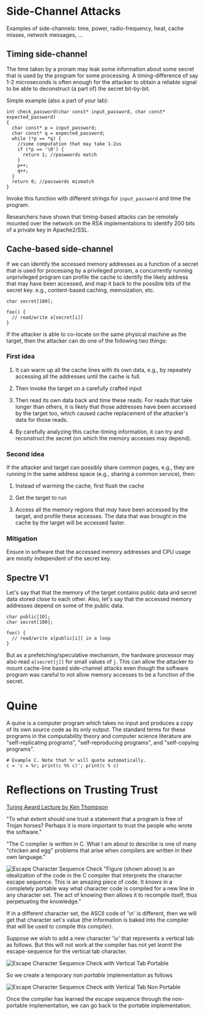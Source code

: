 # Side-Channel Attacks

Examples of side-channels: time, power, radio-frequency, heat, cache misses, network messages, ...

## Timing side-channel

The time taken by a proram may leak some information about some secret that is used by the program for some processing.  A timing-difference of say 1-2 microseconds is often enough for the attacker to obtain a reliable signal to be able to deconstruct (a part of) the secret bit-by-bit.

Simple example (also a part of your lab):
```
int check_password(char const* input_password, char const* expected_password)
{
  char const* p = input_password;
  char const* q = expected_password;
  while (*p == *q) {
    //some computation that may take 1-2us
    if (*p == '\0') {
      return 1; //paswwords match
    }
    p++;
    q++;
  }
  return 0; //passwords mismatch
}
```
Invoke this function with different strings for `input_password` and time the program.

Researchers have shown that timing-based attacks can be remotely mounted over the network on the RSA implementations to identify 200 bits of a private key in Apache2/SSL.

## Cache-based side-channel

If we can identify the accessed memory addresses as a function of a secret that is used for processing by a privileged proram, a concurrently running unprivileged program can profile the cache to identify the likely address that may have been accessed, and map it back to the possible bits of the secret key. e.g., content-based caching, memoization, etc.
```
char secret[100];

foo() {
  // read/write a[secret[i]]
}
```

If the attacker is able to co-locate on the same physical machine as the target, then the attacker can do one of the following two things:

### First idea
1. It can warm up all the cache lines with its own data, e.g., by repeately accessing all the addresses until the cache is full.

2. Then invoke the target on a carefully crafted input

3. Then read its own data back and time these reads.  For reads that take longer than others, it is likely that those addresses have been accessed by the target too, which caused cache replacement of the attacker's data for those reads.

4. By carefully analyzing this cache-timing information, it can try and reconstruct the secret (on which the memory accesses may depend).

### Second idea

If the attacker and target can possibly share common pages, e.g., they are running in the same address space (e.g., sharing a common service), then:

1. Instead of warming the cache, first flush the cache

2. Get the target to run

3. Access all the memory regions that _may_ have been accessed by the target, and profile these accesses.  The data that was brought in the cache by the target will be accessed faster.

### Mitigation

Ensure in software that the accessed memory addresses and CPU usage are mostly independent of the secret key.

## Spectre V1

Let's say that that the memory of the target contains public data and secret data stored close to each other.  Also, let's say that the accessed memory addresses depend on some of the public data.
```
char public[10];
char secret[100];

foo() {
  // read/write a[public[i]] in a loop
}
```
But as a prefetching/speculative mechanism, the hardware processor may also read `a[secret[j]]` for small values of `j`.  This can allow the attacker to mount cache-line based side-channel attacks even though the software program was careful to not allow memory accesses to be a function of the secret.

# Quine

A quine is a computer program which takes no input and produces a copy of its own source code as its only output. The standard terms for these programs in the computability theory and computer science literature are "self-replicating programs", "self-reproducing programs", and "self-copying programs".

```
# Example C. Note that %r will quote automatically.
c = 'c = %r; print(c %% c)'; print(c % c)
```


# Reflections on Trusting Trust

[Turing Award Lecture by Ken Thompson](https://www.cs.cmu.edu/~rdriley/487/papers/Thompson_1984_ReflectionsonTrustingTrust.pdf)

"To what extent should one trust a statement that a program is free of Trojan
horses? Perhaps it is more important to trust the people who wrote the
software."

"The C compiler is written in C. What I am about to
describe is one of many "chicken and egg" problems
that arise when compilers are written in their own language."


![Escape Character Sequence Check](thompson2.1.png "Escape Character Sequence Check")
"Figure (shown above) is an idealization of the code in the C compiler
that interprets the character escape sequence. This is an
amazing piece of code. It _knows_ in a completely portable
way what character code is compiled for a new line in any
character set. The act of knowing then allows it to recompile
itself, thus perpetuating the knowledge."

If in a different character set, the ASCII code of '\n' is different,
then we will get that character set's value (the information
is baked into the compiler that will be used to compile this compiler).

Suppose we wish to add a new character '\v' that represents a vertical
tab as follows. But this will not work at the compiler has not yet _learnt_
the escape-sequence for the vertical tab character.

![Escape Character Sequence Check with Vertical Tab Portable](thompson2.2.png "Escape Character Sequence Check with Vertical Tab Portable")

So we create a temporary _non portable_ implementation as follows

![Escape Character Sequence Check with Vertical Tab Non Portable](thompson2.3.png "Escape Character Sequence Check with Vertical Tab Non Portable")

Once the compiler has learned the escape sequence through the non-portable
implementation, we can go back to the portable implementation.
